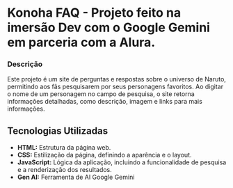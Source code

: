 # Konoha FAQ - Projeto feito na imersão Dev com o Google Gemini em parceria com a Alura.

### Descrição

Este projeto é um site de perguntas e respostas sobre o universo de Naruto, permitindo aos fãs pesquisarem por seus personagens favoritos. 
Ao digitar o nome de um personagem no campo de pesquisa, o site retorna informações detalhadas, como descrição, imagem e links para mais informações.

## Tecnologias Utilizadas

* **HTML:** Estrutura da página web.
* **CSS:** Estilização da página, definindo a aparência e o layout.
* **JavaScript:** Lógica da aplicação, incluindo a funcionalidade de pesquisa e a renderização dos resultados.
* **Gen AI:** Ferramenta de AI Google Gemini
